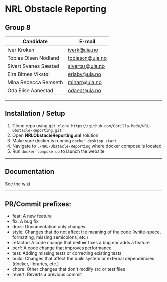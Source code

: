 #  **NRL Obstacle Reporting**

## Group 8
| Candidate            | E-mail                              |
|----------------------|-------------------------------------|
| Iver Kroken          | [iverk@uia.no](iverk@uia.no)        |
| Tobias Olsen Nodland | [tobiason@uia.no](tobiason@uia.no ) |
| Sivert Svanes Sæstad | [sivertss@uia.no](sivertss@uia.no)  |
| Eira Bitnes Vikstøl  | [eriabv@uia.no](eriabv@uia.no)      |
| Mina Rebecca Remseth | [minarr@uia.no](minarr@uia.no)      |
| Oda Elise Aanestad   | [odaea@uia.no](odaea@uia.no)        |
---
## Installation / Setup
1. Clone repo using `git clone https://github.com/Gorilla-Mode/NRL-Obstacle-Reporting.git`
2. Open **NRLObstacleReporting.snl** solution
3. Make sure docker is running `docker desktop start`
4. Navigate to `./NRL-Obstacle-Reporting` where docker compose is located
5. Run `docker compose up` to launch the website
---
## Documentation
See the [wiki](https://github.com/Gorilla-Mode/NRL-Obstacle-Reporting/wiki)

---
## PR/Commit prefixes:
- feat: A new feature
- fix: A bug fix
- docs: Documentation only changes
- style: Changes that do not affect the meaning of the code (white-space, formatting, missing semicolons, etc.)
- refactor: A code change that neither fixes a bug nor adds a feature
- perf: A code change that improves performance
- test: Adding missing tests or correcting existing tests
- build: Changes that affect the build system or external dependencies (docker, libraries, etc.)
- chore: Other changes that don't modify src or test files
- revert: Reverts a previous commit
